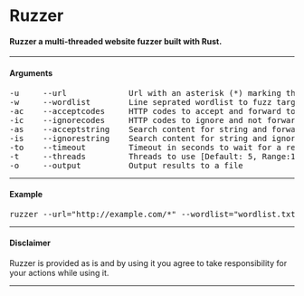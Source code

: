# Ruzzer
#### Ruzzer a multi-threaded website fuzzer built with Rust.


***
#### Arguments
<pre>
-u     --url             Url with an asterisk (*) marking the fuzz position
-w     --wordlist        Line seprated wordlist to fuzz target
-ac    --acceptcodes     HTTP codes to accept and forward to output
-ic    --ignorecodes     HTTP codes to ignore and not forward to output
-as    --acceptstring    Search content for string and forward Url if found
-is    --ignorestring    Search content for string and ignore Url if found
-to    --timeout         Timeout in seconds to wait for a request  [Default: 3, Range:1-180]
-t     --threads         Threads to use [Default: 5, Range:1-100]
-o     --output          Output results to a file
</pre>

***
#### Example
<pre>
ruzzer --url="http://example.com/*" --wordlist="wordlist.txt" --acceptcodes="200,403" --output="results.txt"
</pre>

***
#### Disclaimer
Ruzzer is provided as is and by using it you agree to take responsibility for your actions while using it.
***
